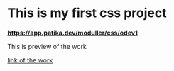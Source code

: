 # This is my first css project   
**https://app.patika.dev/moduller/css/odev1**

This is preview of the work

[link of the work](http://127.0.0.1:5500/css-assignment1/index.html)
